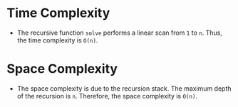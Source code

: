 

# Time Complexity

- The recursive function `solve` performs a linear scan from `1` to `n`. Thus, the time complexity is `O(n)`.

# Space Complexity

- The space complexity is due to the recursion stack. The maximum depth of the recursion is `n`. Therefore, the space complexity is `O(n)`.

